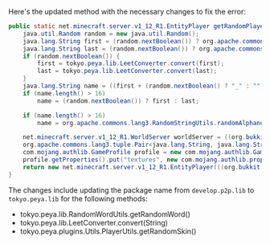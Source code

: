 Here's the updated method with the necessary changes to fix the error:

```java
public static net.minecraft.server.v1_12_R1.EntityPlayer getRandomPlayer(org.bukkit.World world) {
    java.util.Random random = new java.util.Random();
    java.lang.String first = (random.nextBoolean()) ? org.apache.commons.lang.RandomStringUtils.randomAlphanumeric(new java.util.Random().nextInt(13) + 1) : tokyo.peya.lib.RandomWordUtils.getRandomWord();
    java.lang.String last = (random.nextBoolean()) ? org.apache.commons.lang.RandomStringUtils.randomAlphanumeric(new java.util.Random().nextInt(13) + 1) : tokyo.peya.lib.RandomWordUtils.getRandomWord();
    if (random.nextBoolean()) {
        first = tokyo.peya.lib.LeetConverter.convert(first);
        last = tokyo.peya.lib.LeetConverter.convert(last);
    }
    java.lang.String name = ((first + (random.nextBoolean() ? "_" : "")) + last) + (random.nextBoolean() ? "19" + random.nextInt(120) : "");
    if (name.length() > 16)
        name = (random.nextBoolean()) ? first : last;

    if (name.length() > 16)
        name = org.apache.commons.lang3.RandomStringUtils.randomAlphanumeric(random.nextInt(16));

    net.minecraft.server.v1_12_R1.WorldServer worldServer = ((org.bukkit.craftbukkit.v1_12_R1.CraftWorld) (world)).getHandle();
    org.apache.commons.lang3.tuple.Pair<java.lang.String, java.lang.String> skin = tokyo.peya.plugins.Utils.PlayerUtils.getRandomSkin();
    com.mojang.authlib.GameProfile profile = new com.mojang.authlib.GameProfile(java.util.UUID.randomUUID(), name);
    profile.getProperties().put("textures", new com.mojang.authlib.properties.Property("textures", skin.getLeft(), skin.getRight()));
    return new net.minecraft.server.v1_12_R1.EntityPlayer(((org.bukkit.craftbukkit.v1_12_R1.CraftServer) (org.bukkit.Bukkit.getServer())).getServer(), worldServer, profile, new net.minecraft.server.v1_12_R1.PlayerInteractManager(worldServer));
}
```

The changes include updating the package name from `develop.p2p.lib` to `tokyo.peya.lib` for the following methods:

- tokyo.peya.lib.RandomWordUtils.getRandomWord()
- tokyo.peya.lib.LeetConverter.convert(String)
- tokyo.peya.plugins.Utils.PlayerUtils.getRandomSkin()